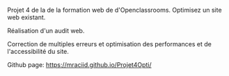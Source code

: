Projet 4 de la de la formation web de d'Openclassrooms. Optimisez un site web existant.

Réalisation d'un audit web.

Correction de multiples erreurs et optimisation des performances et de l'accessibilité du site.

Github page: https://mraciid.github.io/Projet4Opti/
